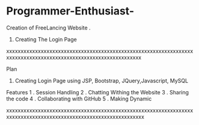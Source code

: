 # Programmer-Enthusiast-
Creation of FreeLancing Website .
1. Creating The Login Page


xxxxxxxxxxxxxxxxxxxxxxxxxxxxxxxxxxxxxxxxxxxxxxxxxxxxxxxxxxxxxxxxxxxxxxxxxxxxxxxxxxxxxxxxxxxxxxxxxxxxxxxxxxxxxxxx


Plan
 1. Creating Login Page using JSP, Bootstrap, JQuery,Javascript, MySQL
 
 
 
 
 
 
 Features 
 1 . Session Handling 
 2 . Chatting Withing the Website
 3 . Sharing the code 
 4 . Collaborating with GitHub
 5 . Making Dynamic
 












xxxxxxxxxxxxxxxxxxxxxxxxxxxxxxxxxxxxxxxxxxxxxxxxxxxxxxxxxxxxxxxxxxxxxxxxxxxxxxxxxxxxxxxxxxxxxxxxxxxxxxxxxxxxxxxxx
